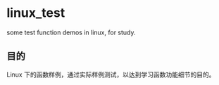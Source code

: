 # linux_test
some test function demos in linux, for study.

## 目的
Linux 下的函数样例，通过实际样例测试，以达到学习函数功能细节的目的。

